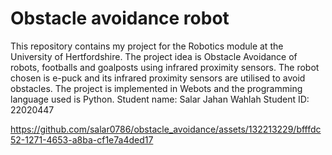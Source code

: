 # Obstacle avoidance robot
This repository contains my project for the Robotics module at the University of Hertfordshire. The project idea is Obstacle Avoidance of robots, footballs and goalposts using infrared proximity sensors. The robot chosen is e-puck and its infrared proximity sensors are utilised to avoid obstacles. The project is implemented in Webots and the programming language used is Python.
Student name: Salar Jahan Wahlah
Student ID: 22020447

https://github.com/salar0786/obstacle_avoidance/assets/132213229/bfffdc52-1271-4653-a8ba-cf1e7a4ded17


